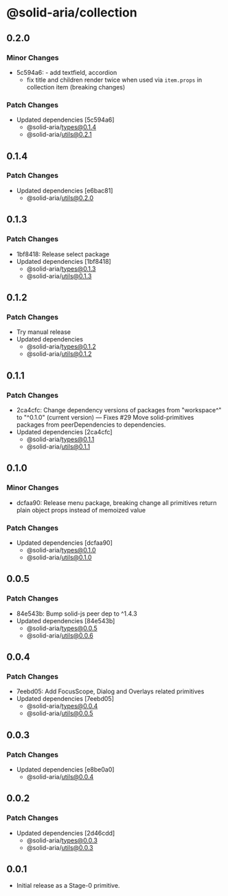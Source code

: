 # @solid-aria/collection

## 0.2.0

### Minor Changes

- 5c594a6: - add textfield, accordion
  - fix title and children render twice when used via `item.props` in collection item (breaking changes)

### Patch Changes

- Updated dependencies [5c594a6]
  - @solid-aria/types@0.1.4
  - @solid-aria/utils@0.2.1

## 0.1.4

### Patch Changes

- Updated dependencies [e6bac81]
  - @solid-aria/utils@0.2.0

## 0.1.3

### Patch Changes

- 1bf8418: Release select package
- Updated dependencies [1bf8418]
  - @solid-aria/types@0.1.3
  - @solid-aria/utils@0.1.3

## 0.1.2

### Patch Changes

- Try manual release
- Updated dependencies
  - @solid-aria/types@0.1.2
  - @solid-aria/utils@0.1.2

## 0.1.1

### Patch Changes

- 2ca4cfc: Change dependency versions of packages from "workspace^" to "^0.1.0" (current version) — Fixes #29
  Move solid-primitives packages from peerDependencies to dependencies.
- Updated dependencies [2ca4cfc]
  - @solid-aria/types@0.1.1
  - @solid-aria/utils@0.1.1

## 0.1.0

### Minor Changes

- dcfaa90: Release menu package, breaking change all primitives return plain object props instead of memoized value

### Patch Changes

- Updated dependencies [dcfaa90]
  - @solid-aria/types@0.1.0
  - @solid-aria/utils@0.1.0

## 0.0.5

### Patch Changes

- 84e543b: Bump solid-js peer dep to ^1.4.3
- Updated dependencies [84e543b]
  - @solid-aria/types@0.0.5
  - @solid-aria/utils@0.0.6

## 0.0.4

### Patch Changes

- 7eebd05: Add FocusScope, Dialog and Overlays related primitives
- Updated dependencies [7eebd05]
  - @solid-aria/types@0.0.4
  - @solid-aria/utils@0.0.5

## 0.0.3

### Patch Changes

- Updated dependencies [e8be0a0]
  - @solid-aria/utils@0.0.4

## 0.0.2

### Patch Changes

- Updated dependencies [2d46cdd]
  - @solid-aria/types@0.0.3
  - @solid-aria/utils@0.0.3

## 0.0.1

- Initial release as a Stage-0 primitive.

